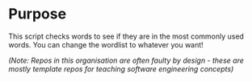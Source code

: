# Purpose 
This script checks words to see if they are in the most commonly used words. You can change the wordlist to whatever you want! 

*(Note: Repos in this organisation are often faulty by design - these are mostly template repos for teaching software engineering concepts)*

